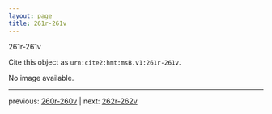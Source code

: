 ```yaml
---
layout: page
title: 261r-261v
---
```


261r-261v

Cite this object as `urn:cite2:hmt:msB.v1:261r-261v`.

No image available. 



---

previous: [260r-260v](../260r-260v/) | next: [262r-262v](../262r-262v/)